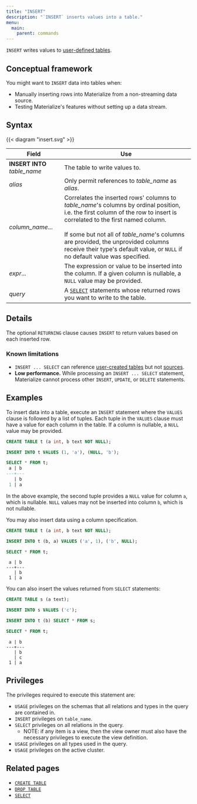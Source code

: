 ```yaml
---
title: "INSERT"
description: "`INSERT` inserts values into a table."
menu:
  main:
    parent: commands
---
```


`INSERT` writes values to [user-defined tables](../create-table).

## Conceptual framework

You might want to `INSERT` data into tables when:

- Manually inserting rows into Materialize from a non-streaming data source.
- Testing Materialize's features without setting up a data stream.

## Syntax

{{< diagram "insert.svg" >}}

Field | Use
------|-----
**INSERT INTO** _table_name_ | The table to write values to.
_alias_ | Only permit references to _table_name_ as _alias_.
_column_name_... | Correlates the inserted rows' columns to _table_name_'s columns by ordinal position, i.e. the first column of the row to insert is correlated to the first named column. <br/><br/>If some but not all of _table_name_'s columns are provided, the unprovided columns receive their type's default value, or `NULL` if no default value was specified.
_expr_... | The expression or value to be inserted into the column. If a given column is nullable, a `NULL` value may be provided.
_query_ | A [`SELECT`](../select) statements whose returned rows you want to write to the table.

## Details

The optional `RETURNING` clause causes `INSERT` to return values based on each inserted row.

### Known limitations

* `INSERT ... SELECT` can reference [user-created tables](../create-table) but not [sources](../create-source).
* **Low performance.** While processing an `INSERT ... SELECT` statement,
  Materialize cannot process other `INSERT`, `UPDATE`, or `DELETE` statements.

## Examples

To insert data into a table, execute an `INSERT` statement where the `VALUES` clause
is followed by a list of tuples. Each tuple in the `VALUES` clause must have a value
for each column in the table. If a column is nullable, a `NULL` value may be provided.

```sql
CREATE TABLE t (a int, b text NOT NULL);

INSERT INTO t VALUES (1, 'a'), (NULL, 'b');

SELECT * FROM t;
 a | b
---+---
   | b
 1 | a
```

In the above example, the second tuple provides a `NULL` value for column `a`, which
is nullable. `NULL` values may not be inserted into column `b`, which is not nullable.

You may also insert data using a column specification.

```sql
CREATE TABLE t (a int, b text NOT NULL);

INSERT INTO t (b, a) VALUES ('a', 1), ('b', NULL);

SELECT * FROM t;
```
```
 a | b
---+---
   | b
 1 | a
```

You can also insert the values returned from `SELECT` statements:

```sql
CREATE TABLE s (a text);

INSERT INTO s VALUES ('c');

INSERT INTO t (b) SELECT * FROM s;

SELECT * FROM t;
```
```
 a | b
---+---
   | b
   | c
 1 | a
```

## Privileges

The privileges required to execute this statement are:

- `USAGE` privileges on the schemas that all relations and types in the query are contained in.
- `INSERT` privileges on `table_name`.
- `SELECT` privileges on all relations in the query.
  - NOTE: if any item is a view, then the view owner must also have the necessary privileges to
    execute the view definition.
- `USAGE` privileges on all types used in the query.
- `USAGE` privileges on the active cluster.

## Related pages

- [`CREATE TABLE`](../create-table)
- [`DROP TABLE`](../drop-table)
- [`SELECT`](../select)
